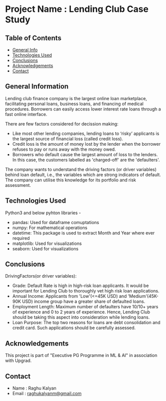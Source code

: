 # Project Name : Lending Club Case Study

## Table of Contents
* [General Info](#general-information)
* [Technologies Used](#technologies-used)
* [Conclusions](#conclusions)
* [Acknowledgements](#acknowledgements)
* [Contact](#Contact)

<!-- You can include any other section that is pertinent to your problem -->

## General Information
Lending club finance company is the largest online loan marketplace, facilitating personal loans, business loans, and financing of medical procedures. Borrowers can easily access lower interest rate loans through a fast online interface. <br>

There are few factors considered for decission making:

- Like most other lending companies, lending loans to ‘risky’ applicants is the largest source of financial loss (called credit loss). <br>
- Credit loss is the amount of money lost by the lender when the borrower refuses to pay or runs away with the money owed.<br>
- Borrowers who default cause the largest amount of loss to the lenders. In this case, the customers labelled as 'charged-off' are the 'defaulters'.<br>

The company wants to understand the driving factors (or driver variables) behind loan default, i.e., the variables which are strong indicators of default.  The company can utilise this knowledge for its portfolio and risk assessment.


<!-- You don't have to answer all the questions - just the ones relevant to your project. -->


## Technologies Used
Python3 and below pyhton libraries -
- pandas: Used for dataframe comuptations
- numpy: For mathematical operations
- datetime: This package is used to extract Month and Year where ever required  
- matplotlib: Used for visualizations
- seaborn: Used for visualizations


<!-- As the libraries versions keep on changing, it is recommended to mention the version of library used in this project -->

## Conclusions
DrivingFactors(or driver variables):
- Grade: Default Rate is high in high-risk loan applicants. It would be important for Lending Club to thoroughly vet high risk loan applications.
- Annual Income: Applicants from 'Low'(<=45K USD) and 'Medium'(45K-90K USD) income group have a greater share of defaulted loans.
- Employment Length: Maximum number of defaulters have 10/10+ years of experience and 0 to 2 years of experience. Hence, Lending Club should be taking this aspect into consideration while lending loans.
- Loan Purpose: The top two reasons for loans are debt consolidation and credit card. Such applications should be carefully assessed.

<!-- You don't have to answer all the questions - just the ones relevant to your project. -->

## Acknowledgements
This project is part of "Executive PG Programme in ML & AI" in association with Upgrad.

## Contact
- Name  : Raghu Kalyan 
- Email : raghukalyanm@gmail.com


<!-- Optional -->
<!-- ## License -->
<!-- This project is open source and available under the [... License](). -->

<!-- You don't have to include all sections - just the one's relevant to your project -->
